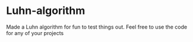 # Luhn-algorithm
Made a Luhn algorithm for fun to test things out. 
Feel free to use the code for any of your projects

